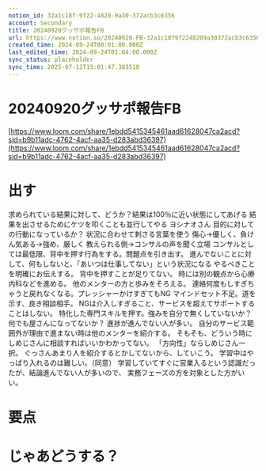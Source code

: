```yaml
---
notion_id: 32a1c18f-9f22-4820-9a30-372acb3c6356
account: Secondary
title: 20240920グッサポ報告FB
url: https://www.notion.so/20240920-FB-32a1c18f9f2248209a30372acb3c6356
created_time: 2024-09-24T00:01:00.000Z
last_edited_time: 2024-09-24T01:04:00.000Z
sync_status: placeholder
sync_time: 2025-07-12T15:01:47.383510
---
```

# 20240920グッサポ報告FB

[https://www.loom.com/share/1ebdd5415345461aad61628047ca2acd?sid=b9b11adc-4762-4acf-aa35-d283abd36397](https://www.loom.com/share/1ebdd5415345461aad61628047ca2acd?sid=b9b11adc-4762-4acf-aa35-d283abd36397)
# 出す
求められている結果に対して、どうか？結果は100％に近い状態にしてあげる
結果を出させるためにケツを叩くことも並行してやる
ヨシナオさん
  目的に対しての行動になっているか？
  状況に合わせて刺さる言葉を使う
  傷心→優しく、負けん気ある→強め、厳しく
教えられる側→コンサルの声を聞く立場
コンサルとしては最低限、背中を押す行為をする。問題点を引き出す。
進んでないことに対して、何もしないと、「あいつは仕事してない」という状況になる
やるべきことを明確にお伝えする。
背中を押すことが足りてない。
時には別の観点から心療内科などを進める。
他のメンターの方と歩みをそろえる。
連絡何度もしすぎちゃうと戻れなくなる。プレッシャーかけすぎてもNG
マインドセット不足。道を示す、良き相談相手。
NGは介入しすぎること、サービスを超えてサポートすることはしない。
特化した専門スキルを押す。強みを自分で無くしていないか？
何でも屋さんになってないか？
進捗が進んでない人が多い。
自分のサービス範囲外が理由で進まない時は他のメンターを紹介する。
そもそも、どういう時にしめじさんに相談すればいいかわかってない。
「方向性」ならしめじさん一択。
ぐっさんあまり人を紹介するとかしてないから、していこう。
学習中はやっぱり入れるのは難しい。（同意）
学習していてすぐに営業入るという認識だったが、結論進んでない人が多いので、
実務フェーズの方を対象とした方がいい。
# 要点
# じゃあどうする？